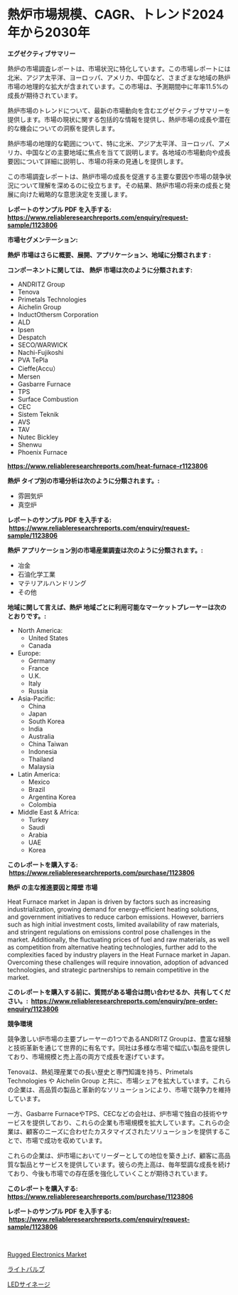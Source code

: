 <p><h1>熱炉市場規模、CAGR、トレンド2024年から2030年</h1></p><p><strong>エグゼクティブサマリー</strong></p>
<p><p>熱炉の市場調査レポートは、市場状況に特化しています。この市場レポートには北米、アジア太平洋、ヨーロッパ、アメリカ、中国など、さまざまな地域の熱炉市場の地理的な拡大が含まれています。この市場は、予測期間中に年率11.5%の成長が期待されています。</p><p>熱炉市場のトレンドについて、最新の市場動向を含むエグゼクティブサマリーを提供します。市場の現状に関する包括的な情報を提供し、熱炉市場の成長や潜在的な機会についての洞察を提供します。</p><p>熱炉市場の地理的な範囲について、特に北米、アジア太平洋、ヨーロッパ、アメリカ、中国などの主要地域に焦点を当てて説明します。各地域の市場動向や成長要因について詳細に説明し、市場の将来の見通しを提供します。</p><p>この市場調査レポートは、熱炉市場の成長を促進する主要な要因や市場の競争状況について理解を深めるのに役立ちます。その結果、熱炉市場の将来の成長と発展に向けた戦略的な意思決定を支援します。</p></p>
<p><strong>レポートのサンプル PDF を入手する: <a href="https://www.reliableresearchreports.com/enquiry/request-sample/1123806">https://www.reliableresearchreports.com/enquiry/request-sample/1123806</a></strong></p>
<p><strong>市場セグメンテーション:</strong></p>
<p><strong> 熱炉 市場はさらに概要、展開、アプリケーション、地域に分類されます :</strong></p>
<p><strong>コンポーネントに関しては、 熱炉 市場は次のように分類されます: &nbsp;</strong></p>
<p><ul><li>ANDRITZ Group</li><li>Tenova</li><li>Primetals Technologies</li><li>Aichelin Group</li><li>InductOthersm Corporation</li><li>ALD</li><li>Ipsen</li><li>Despatch</li><li>SECO/WARWICK</li><li>Nachi-Fujikoshi</li><li>PVA TePla</li><li>Cieffe(Accu）</li><li>Mersen</li><li>Gasbarre Furnace</li><li>TPS</li><li>Surface Combustion</li><li>CEC</li><li>Sistem Teknik</li><li>AVS</li><li>TAV</li><li>Nutec Bickley</li><li>Shenwu</li><li>Phoenix Furnace</li></ul></p>
<p><strong><a href="https://www.reliableresearchreports.com/heat-furnace-r1123806">https://www.reliableresearchreports.com/heat-furnace-r1123806</a></strong></p>
<p><strong> 熱炉 タイプ別の市場分析は次のように分類されます。:</strong></p>
<p><ul><li>雰囲気炉</li><li>真空炉</li></ul></p>
<p><strong>レポートのサンプル PDF を入手する: &nbsp;<a href="https://www.reliableresearchreports.com/enquiry/request-sample/1123806">https://www.reliableresearchreports.com/enquiry/request-sample/1123806</a></strong></p>
<p><strong> 熱炉 アプリケーション別の市場産業調査は次のように分類されます。:</strong></p>
<p><ul><li>冶金</li><li>石油化学工業</li><li>マテリアルハンドリング</li><li>その他</li></ul></p>
<p><strong>地域に関して言えば、熱炉 地域ごとに利用可能なマーケットプレーヤーは次のとおりです。:</strong></p>
<p><ul>
    <li>
        North America:
        <ul>
            <li>United States</li>
            <li>Canada</li>
        </ul>
    </li>
    <li>
        Europe:
        <ul>
            <li>Germany</li>
            <li>France</li>
            <li>U.K.</li>
            <li>Italy</li>
            <li>Russia</li>
        </ul>
    </li>
    <li>
        Asia-Pacific:
        <ul>
            <li>China</li>
            <li>Japan</li>
            <li>South Korea</li>
            <li>India</li>
            <li>Australia</li>
            <li>China Taiwan</li>
            <li>Indonesia</li>
            <li>Thailand</li>
            <li>Malaysia</li>
        </ul>
    </li>
    <li>
        Latin America:
        <ul>
            <li>Mexico</li>
            <li>Brazil</li>
            <li>Argentina Korea</li>
            <li>Colombia</li>
        </ul>
    </li>
    <li>
        Middle East & Africa:
        <ul>
            <li>Turkey</li>
            <li>Saudi</li>
            <li>Arabia</li>
            <li>UAE</li>
            <li>Korea</li>
        </ul>
    </li>
    </ul></p>
<p><strong>このレポートを購入する: &nbsp;<a href="https://www.reliableresearchreports.com/purchase/1123806">https://www.reliableresearchreports.com/purchase/1123806</a></strong></p>
<p><strong>熱炉 の主な推進要因と障壁 市場</strong></p>
<p><p>Heat Furnace market in Japan is driven by factors such as increasing industrialization, growing demand for energy-efficient heating solutions, and government initiatives to reduce carbon emissions. However, barriers such as high initial investment costs, limited availability of raw materials, and stringent regulations on emissions control pose challenges in the market. Additionally, the fluctuating prices of fuel and raw materials, as well as competition from alternative heating technologies, further add to the complexities faced by industry players in the Heat Furnace market in Japan. Overcoming these challenges will require innovation, adoption of advanced technologies, and strategic partnerships to remain competitive in the market.</p></p>
<p><strong>このレポートを購入する前に、質問がある場合は問い合わせるか、共有してください。:&nbsp; <a href="https://www.reliableresearchreports.com/enquiry/pre-order-enquiry/1123806">https://www.reliableresearchreports.com/enquiry/pre-order-enquiry/1123806</a></strong></p>
<p><strong>競争環境</strong></p>
<p><p>競争激しい炉市場の主要プレーヤーの1つであるANDRITZ Groupは、豊富な経験と技術革新を通じて世界的に有名です。同社は多様な市場で幅広い製品を提供しており、市場規模と売上高の両方で成長を遂げています。</p><p>Tenovaは、熱処理産業での長い歴史と専門知識を持ち、Primetals Technologies や Aichelin Group と共に、市場シェアを拡大しています。これらの企業は、高品質の製品と革新的なソリューションにより、市場で競争力を維持しています。</p><p>一方、Gasbarre FurnaceやTPS、CECなどの会社は、炉市場で独自の技術やサービスを提供しており、これらの企業も市場規模を拡大しています。これらの企業は、顧客のニーズに合わせたカスタマイズされたソリューションを提供することで、市場で成功を収めています。</p><p>これらの企業は、炉市場においてリーダーとしての地位を築き上げ、顧客に高品質な製品とサービスを提供しています。彼らの売上高は、毎年堅調な成長を続けており、今後も市場での存在感を強化していくことが期待されています。</p></p>
<p><strong>このレポートを購入する: &nbsp; <a href="https://www.reliableresearchreports.com/purchase/1123806">https://www.reliableresearchreports.com/purchase/1123806</a></strong></p>
<p><strong>レポートのサンプル PDF を入手する: &nbsp;<a href="https://www.reliableresearchreports.com/enquiry/request-sample/1123806">https://www.reliableresearchreports.com/enquiry/request-sample/1123806</a></strong><strong></strong></p>
<p>&nbsp;</p>
<p><p><a href="https://mire-aunt-385.notion.site/Rugged-Electronics-Market-Competitive-Analysis-Market-Trends-and-Forecast-to-2031-9059f6bfa5814ea299f6c4b94f4f32fd">Rugged Electronics Market</a></p><p><a href="https://medium.com/@aaronanfotrrd897367/%E9%9B%BB%E7%90%83%E5%B8%82%E5%A0%B4%E8%A6%8F%E6%A8%A1%E3%81%AF-%E3%82%B0%E3%83%AD%E3%83%BC%E3%83%90%E3%83%AB%E7%94%A3%E6%A5%AD%E3%81%AB%E3%81%8A%E3%81%91%E3%82%8B%E6%9C%80%E9%81%A9%E3%81%AA%E3%83%9E%E3%83%BC%E3%82%B1%E3%83%86%E3%82%A3%E3%83%B3%E3%82%B0%E3%83%81%E3%83%A3%E3%83%8D%E3%83%AB%E3%82%92%E6%98%8E%E3%82%89%E3%81%8B%E3%81%AB%E3%81%97%E3%81%BE%E3%81%99-14e27db252a6">ライトバルブ</a></p><p><a href="https://medium.com/@levihamilton5801940/%E3%83%87%E3%82%B3%E3%83%BC%E3%83%87%E3%82%A3%E3%83%B3%E3%82%B0led%E3%82%B5%E3%82%A4%E3%83%8D%E3%83%BC%E3%82%B8%E5%B8%82%E5%A0%B4%E3%81%AE%E3%83%A1%E3%83%88%E3%83%AA%E3%82%AF%E3%82%B9-%E5%B8%82%E5%A0%B4%E3%82%B7%E3%82%A7%E3%82%A2-%E3%83%88%E3%83%AC%E3%83%B3%E3%83%89-%E6%88%90%E9%95%B7%E3%83%91%E3%82%BF%E3%83%BC%E3%83%B3-ea4526a914fc">LEDサイネージ</a></p></p>
